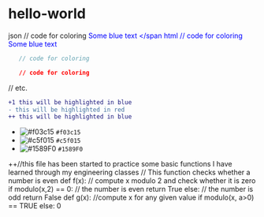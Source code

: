 # hello-world
json
   // code for coloring
<span style="color: blue"> Some blue text </span
html
   // code for coloring
<font color="blue"> Some blue text </font>
```js
   // code for coloring
```
```css
   // code for coloring
```
// etc.
```diff
+1 this will be highlighted in blue
- this will be highlighted in red
++ this will be highlighted in blue
```
- ![#f03c15](https://placehold.it/15/f03c15/000000?text=+) `#f03c15`
- ![#c5f015](https://placehold.it/15/c5f015/000000?text=+) `#c5f015`
- ![#1589F0](https://placehold.it/15/1589F0/000000?text=+) `#1589F0`

++//this file has been started to practice some basic functions I have learned through my engineering classes
// This function checks whether a number is even
def f(x):
  // compute x modulo 2 and check whether it is zero
  if modulo(x,2) == 0:
    // the number is even
    return True
  else:
    // the number is odd
    return False
def g(x):
  //compute x for any given value 
  if modulo(x, a>0) == TRUE
  else:
  0
  
